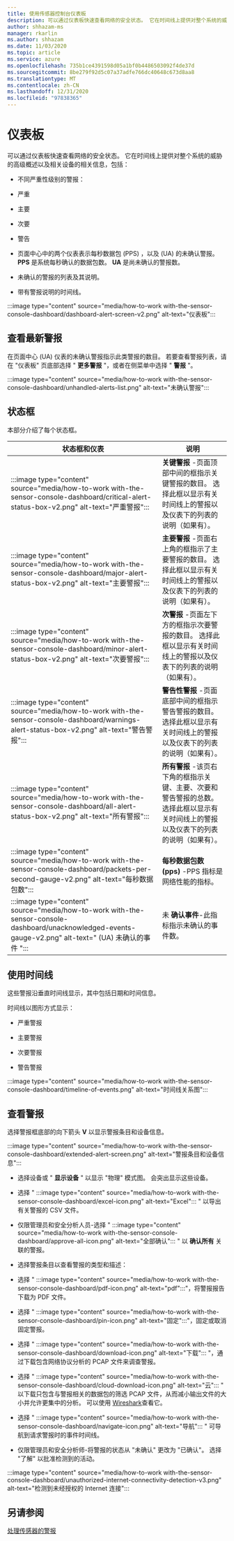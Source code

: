 ```yaml
---
title: 使用传感器控制台仪表板
description: 可以通过仪表板快速查看网络的安全状态。 它在时间线上提供对整个系统的威胁的高级概述以及相关设备的相关信息。
author: shhazam-ms
manager: rkarlin
ms.author: shhazam
ms.date: 11/03/2020
ms.topic: article
ms.service: azure
ms.openlocfilehash: 735b1ce4391598d05a1bf0b4486503092f4de37d
ms.sourcegitcommit: 8be279f92d5c07a37adfe766dc40648c673d8aa8
ms.translationtype: MT
ms.contentlocale: zh-CN
ms.lasthandoff: 12/31/2020
ms.locfileid: "97838365"
---
```

# <a name="the-dashboard"></a>仪表板

可以通过仪表板快速查看网络的安全状态。 它在时间线上提供对整个系统的威胁的高级概述以及相关设备的相关信息，包括：

- 不同严重性级别的警报：

- 严重

- 主要

- 次要

- 警告

- 页面中心中的两个仪表表示每秒数据包 (PPS) ，以及 (UA) 的未确认警报。 **PPS** 是系统每秒确认的数据包数。 **UA** 是尚未确认的警报数。

- 未确认的警报的列表及其说明。

- 带有警报说明的时间线。

:::image type="content" source="media/how-to-work with-the-sensor-console-dashboard/dashboard-alert-screen-v2.png" alt-text="仪表板":::

## <a name="viewing-the-latest-alerts"></a>查看最新警报

在页面中心 (UA) 仪表的未确认警报指示此类警报的数目。 若要查看警报列表，请在 "仪表板" 页底部选择 " **更多警报** "，或者在侧菜单中选择 " **警报** "。

:::image type="content" source="media/how-to-work with-the-sensor-console-dashboard/unhandled-alerts-list.png" alt-text="未确认警报":::

## <a name="status-boxes"></a>状态框

本部分介绍了每个状态框。

| 状态框和仪表 | 说明 |
| -------------- | -------------- |
| :::image type="content" source="media/how-to-work with-the-sensor-console-dashboard/critical-alert-status-box-v2.png" alt-text="严重警报"::: | **关键警报** -页面顶部中间的框指示关键警报的数目。 选择此框以显示有关时间线上的警报以及仪表下的列表的说明（如果有）。                              |
| :::image type="content" source="media/how-to-work with-the-sensor-console-dashboard/major-alert-status-box-v2.png" alt-text="主要警报"::: | **主要警报** -页面右上角的框指示了主要警报的数目。 选择此框以显示有关时间线上的警报以及仪表下的列表的说明（如果有）。                                     |
| :::image type="content" source="media/how-to-work with-the-sensor-console-dashboard/minor-alert-status-box-v2.png" alt-text="次要警报"::: | **次警报** -页面左下方的框指示次要警报的数目。 选择此框以显示有关时间线上的警报以及仪表下的列表的说明（如果有）。                                   |
| :::image type="content" source="media/how-to-work with-the-sensor-console-dashboard/warnings-alert-status-box-v2.png" alt-text="警告警报"::: | **警告性警报** -页面底部中间的框指示警告警报的数目。 选择此框以显示有关时间线上的警报以及仪表下的列表的说明（如果有）。                             |
| :::image type="content" source="media/how-to-work with-the-sensor-console-dashboard/all-alert-status-box-v2.png" alt-text="所有警报"::: | **所有警报** -该页右下角的框指示关键、主要、次要和警告警报的总数。 选择此框以显示有关时间线上的警报以及仪表下的列表的说明（如果有）。 |
| :::image type="content" source="media/how-to-work with-the-sensor-console-dashboard/packets-per-second-gauge-v2.png" alt-text="每秒数据包数"::: | **每秒数据包数 (pps)** -PPS 指标是网络性能的指标。 |
| :::image type="content" source="media/how-to-work with-the-sensor-console-dashboard/unacknowledged-events-gauge-v2.png" alt-text=" (UA) 未确认的事件 "::: | 未 **确认事件**-此指标指示未确认的事件数。

## <a name="using-the-timeline"></a>使用时间线

这些警报沿垂直时间线显示，其中包括日期和时间信息。

时间线以图形方式显示：

- 严重警报

- 主要警报

- 次要警报

- 警告警报

:::image type="content" source="media/how-to-work with-the-sensor-console-dashboard/timeline-of-events.png" alt-text="时间线关系图":::

## <a name="viewing-alerts"></a>查看警报

选择警报框底部的向下箭头 **V** 以显示警报条目和设备信息。

:::image type="content" source="media/how-to-work with-the-sensor-console-dashboard/extended-alert-screen.png" alt-text="警报条目和设备信息":::

- 选择设备或 " **显示设备** " 以显示 "物理" 模式图。 会突出显示这些设备。

- 选择 " :::image type="content" source="media/how-to-work with-the-sensor-console-dashboard/excel-icon.png" alt-text="Excel"::: " 以导出有关警报的 CSV 文件。

- 仅限管理员和安全分析人员-选择 " :::image type="content" source="media/how-to-work with-the-sensor-console-dashboard/approve-all-icon.png" alt-text="全部确认"::: " 以 **确认所有** 关联的警报。

- 选择警报条目以查看警报的类型和描述：

- 选择 " :::image type="content" source="media/how-to-work with-the-sensor-console-dashboard/pdf-icon.png" alt-text="pdf":::"，将警报报告下载为 PDF 文件。

- 选择 " :::image type="content" source="media/how-to-work with-the-sensor-console-dashboard/pin-icon.png" alt-text="固定":::"，固定或取消固定警报。

- 选择 " :::image type="content" source="media/how-to-work with-the-sensor-console-dashboard/download-icon.png" alt-text="下载"::: "，通过下载包含网络协议分析的 PCAP 文件来调查警报。

- 选择 " :::image type="content" source="media/how-to-work with-the-sensor-console-dashboard/cloud-download-icon.png" alt-text="云"::: " 以下载只包含与警报相关的数据包的筛选 PCAP 文件，从而减小输出文件的大小并允许更集中的分析。 可以使用 [Wireshark](https://www.wireshark.org/)查看它。

- 选择 " :::image type="content" source="media/how-to-work with-the-sensor-console-dashboard/navigate-icon.png" alt-text="导航"::: " 可导航到请求警报时的事件时间线。

- 仅限管理员和安全分析师-将警报的状态从 "未确认" 更改为 "已确认"。 选择 "了解" 以批准检测到的活动。

:::image type="content" source="media/how-to-work with-the-sensor-console-dashboard/unauthorized-internet-connectivity-detection-v3.png" alt-text="检测到未经授权的 Internet 连接":::

## <a name="see-also"></a>另请参阅

[处理传感器的警报](how-to-work-with-alerts-on-your-sensor.md)
